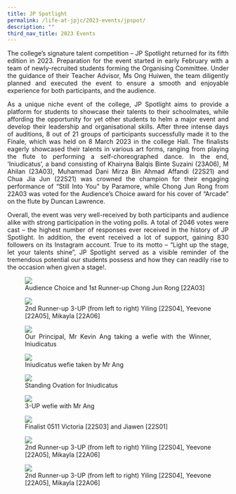 ```yaml
---
title: JP Spotlight
permalink: /life-at-jpjc/2023-events/jpspot/
description: ""
third_nav_title: 2023 Events
---
```

<div align="justify">

<p>The college’s signature talent competition – JP Spotlight returned for its fifth edition in 2023. Preparation for the event started in early February with a team of newly-recruited students forming the Organising Committee. Under the guidance of their Teacher Advisor, Ms Ong Huiwen, the team diligently planned and executed the event to ensure a smooth and enjoyable experience for both participants, and the audience.</p>

<p>As a unique niche event of the college, JP Spotlight aims to provide a platform for students to showcase their talents to their schoolmates, while affording the opportunity for yet other students to helm a major event and develop their leadership and organisational skills. After three intense days of auditions, 8 out of 21 groups of participants successfully made it to the Finale, which was held on 8 March 2023 in the college Hall. The finalists eagerly showcased their talents in various art forms, ranging from playing the flute to performing a self-choreographed dance. In the end, ‘Iniudicatus’, a band consisting of Khairyna Balqis Binte Suzaini (23A06), M Ahilan (23A03), Muhammad Dani Mirza Bin Ahmad Affandi (22S21) and Chua Jia Jun (22S21) was crowned the champion for their engaging performance of “Still Into You” by Paramore, while Chong Jun Rong from 22A03 was voted for the Audience’s Choice award for his cover of “Arcade” on the flute by Duncan Lawrence.</p>

<p>Overall, the event was very well-received by both participants and audience alike with strong participation in the voting polls. A total of 2046 votes were cast – the highest number of responses ever received in the history of JP Spotlight. In addition, the event received a lot of support, gaining 830 followers on its Instagram account. True to its motto – “Light up the stage, let your talents shine”, JP Spotlight served as a visible reminder of the tremendous potential our students possess and how they can readily rise to the occasion when given a stage!.</p>

<figure>
<img src="/images/Life%20@%20JPJC/2023%20Events/JP%20spotlight/jpspot1.jpg">
<figcaption>Audience Choice and 1st Runner-up Chong Jun Rong [22A03]</figcaption></figure>	

<figure>
<img src="/images/Life%20@%20JPJC/2023%20Events/JP%20spotlight/jpspot2.jpg">
<figcaption>2nd Runner-up 3-UP (from left to right) Yiling [22S04], Yeevone [22A05], Mikayla [22A06]</figcaption></figure>
	
<figure>
<img src="/images/Life%20@%20JPJC/2023%20Events/JP%20spotlight/jpspot3.JPG">
<figcaption> Our Principal, Mr Kevin Ang taking a wefie with the Winner, Iniudicatus</figcaption></figure>
	
<figure>
<img src="/images/Life%20@%20JPJC/2023%20Events/JP%20spotlight/jpspot4.jpeg">
<figcaption> Iniudicatus wefie taken by Mr Ang</figcaption></figure>
	
<figure>
<img src="/images/Life%20@%20JPJC/2023%20Events/JP%20spotlight/jpspot5.JPG">
<figcaption> Standing Ovation for Iniudicatus</figcaption></figure>
	
<figure>
<img src="/images/Life%20@%20JPJC/2023%20Events/JP%20spotlight/jpspot6.jpeg">
<figcaption> 3-UP wefie with Mr Ang</figcaption></figure>
	
<figure>
<img src="/images/Life%20@%20JPJC/2023%20Events/JP%20spotlight/jpspot7.jpg">
<figcaption> Finalist 0511 Victoria [22S03] and Jiawen [22S01]</figcaption></figure>
	
<figure>
<img src="/images/Life%20@%20JPJC/2023%20Events/JP%20spotlight/jpspot3.JPG">
<figcaption>2nd Runner-up 3-UP (from left to right) Yiling [22S04], Yeevone [22A05], Mikayla [22A06]</figcaption></figure>
	
<figure>
<img src="/images/Life%20@%20JPJC/2023%20Events/JP%20spotlight/jpspot3.JPG">
<figcaption>2nd Runner-up 3-UP (from left to right) Yiling [22S04], Yeevone [22A05], Mikayla [22A06]</figcaption></figure>	
	
	
</div>
